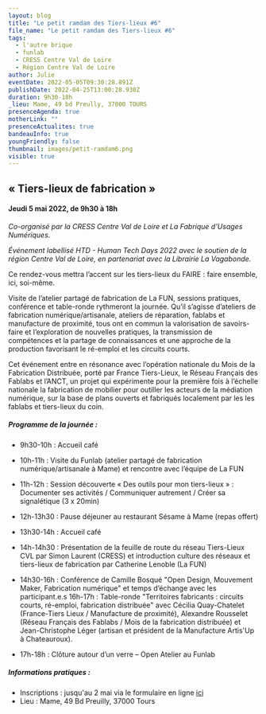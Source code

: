 ```yaml
---
layout: blog
title: "Le petit ramdam des Tiers-lieux #6"
file_name: "Le petit ramdam des Tiers-lieux #6"
tags:
  - l'autre brique
  - funlab
  - CRESS Centre Val de Loire
  - Région Centre Val de Loire
author: Julie
eventDate: 2022-05-05T09:30:28.891Z
publishDate: 2022-04-25T13:00:28.930Z
duration: 9h30-18h
_lieu: Mame, 49 bd Preully, 37000 TOURS
presenceAgenda: true
motherLink: ""
presenceActualites: true
bandeauInfo: true
youngFriendly: false
thumbnail: images/petit-ramdam6.png
visible: true
---
```

## « Tiers-lieux de fabrication »

#### Jeudi 5 mai 2022, de 9h30 à 18h

*Co-organisé par la CRESS Centre Val de Loire et La Fabrique d'Usages Numériques.*

*Événement labellisé HTD - Human Tech Days 2022 avec le soutien de la région Centre Val de Loire, en partenariat avec la Librairie La Vagabonde.*

Ce rendez-vous mettra l’accent sur les tiers-lieux du FAIRE : faire ensemble, ici, soi-même.

Visite de l’atelier partagé de fabrication de La FUN, sessions pratiques, conférence et table-ronde rythmeront la journée. Qu’il s’agisse d’ateliers de fabrication numérique/artisanale, ateliers de réparation, fablabs et manufacture de proximité, tous ont en commun la valorisation de savoirs-faire et l’exploration de nouvelles pratiques, la transmission de compétences et la partage de connaissances et une approche de la production favorisant le ré-emploi et les circuits courts.

Cet événement entre en résonance avec l’opération nationale du Mois de la Fabrication Distribuée, porté par France Tiers-Lieux, le Réseau Français des Fablabs et l’ANCT, un projet qui expérimente pour la première fois à l’échelle nationale la fabrication de mobilier pour outiller les acteurs de la médiation numérique, sur la base de plans ouverts et fabriqués localement par les les fablabs et tiers-lieux du coin.

##### Programme de la journée : 

* 9h30-10h : Accueil café

* 10h-11h : Visite du Funlab (atelier partagé de fabrication numérique/artisanale à Mame) et rencontre avec l’équipe de La FUN

* 11h-12h : Session découverte « Des outils pour mon tiers-lieux » : Documenter ses activités / Communiquer autrement / Créer sa signalétique (3 x 20min)

* 12h-13h30 : Pause déjeuner au restaurant Sésame à Mame (repas offert)

* 13h30-14h : Accueil café

* 14h-14h30 : Présentation de la feuille de route du réseau Tiers-Lieux CVL par Simon Laurent (CRESS) et introduction culture des réseaux et tiers-lieux de fabrication par Catherine Lenoble (La FUN)

* 14h30-16h : Conférence de Camille Bosqué "Open Design, Mouvement Maker, Fabrication numérique" et temps d’échange avec les participant.e.s
16h-17h : Table-ronde "Territoires fabricants : circuits courts, ré-emploi, fabrication distribuée" avec Cécilia Quay-Chatelet (France-Tiers Lieux / Manufacture de proximité), Alexandre Rousselet (Réseau Français des Fablabs / Mois de la fabrication distribuée) et Jean-Christophe Léger (artisan et président de la Manufacture Artis'Up à Chateauroux).

* 17h-18h : Clôture autour d’un verre – Open Atelier au Funlab

##### Informations pratiques :

* Inscriptions : jusqu'au 2 mai via le formulaire en ligne [ici](https://framaforms.org/petit-ramdam-tiers-lieux-de-fabrication-5-mai-9h30-18h-1650623461)
* Lieu : Mame, 49 Bd Preuilly, 37000 Tours

